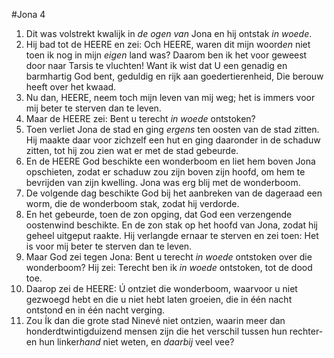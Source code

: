 #Jona 4
1. Dit was volstrekt kwalijk in *de ogen van* Jona en hij ontstak *in woede*.
2. Hij bad tot de HEERE en zei: Och HEERE, waren dit mijn woord*en* niet toen ik nog in mijn *eigen* land was? Daarom ben ik het voor geweest door naar Tarsis te vluchten! Want ik wist dat U een genadig en barmhartig God bent, geduldig en rijk aan goedertierenheid, Die berouw heeft over het kwaad.
3. Nu dan, HEERE, neem toch mijn leven van mij weg; het is immers voor mij beter te sterven dan te leven.
4. Maar de HEERE zei: Bent u terecht *in woede* ontstoken?
5. Toen verliet Jona de stad en ging *ergens* ten oosten van de stad zitten. Hij maakte daar voor zichzelf een hut en ging daaronder in de schaduw zitten, tot hij zou zien wat er met de stad gebeurde.
6. En de HEERE God beschikte een wonderboom en liet hem boven Jona opschieten, zodat er schaduw zou zijn boven zijn hoofd, om hem te bevrijden van zijn kwelling. Jona was erg blij met de wonderboom.
7. De volgende dag beschikte God bij het aanbreken van de dageraad een worm, die de wonderboom stak, zodat hij verdorde.
8. En het gebeurde, toen de zon opging, dat God een verzengende oostenwind beschikte. En de zon stak op het hoofd van Jona, zodat hij geheel uitgeput raakte. Hij verlangde ernaar te sterven en zei toen: Het is voor mij beter te sterven dan te leven.
9. Maar God zei tegen Jona: Bent u terecht *in woede* ontstoken over die wonderboom? Hij zei: Terecht ben ik *in woede* ontstoken, tot de dood toe.
10. Daarop zei de HEERE: Ú ontziet die wonderboom, waarvoor u niet gezwoegd hebt en die u niet hebt laten groeien, die in één nacht ontstond en in één nacht verging.
11. Zou Ík dan die grote stad Ninevé niet ontzien, waarin meer dan honderdtwintigduizend mensen zijn die het verschil tussen hun rechter- en hun linker*hand* niet weten, en *daarbij* veel vee?
